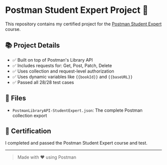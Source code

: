 # Postman Student Expert Project 🚀

This repository contains my certified project for the [Postman Student Expert](https://www.postman.com/student-expert/) course.

## 📚 Project Details
- ✅ Built on top of Postman's Library API
- ✅ Includes requests for: Get, Post, Patch, Delete
- ✅ Uses collection and request-level authorization
- ✅ Uses dynamic variables like `{{bookId}}` and `{{baseURL}}`
- ✅ Passed all 28/28 test cases

## 📂 Files
- `PostmanLibraryAPI-StudentExpert.json`: The complete Postman collection export

## 🏅 Certification
I completed and passed the Postman Student Expert course and test.

---

> Made with ❤️ using Postman
